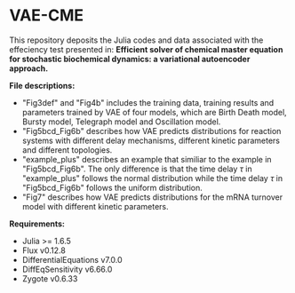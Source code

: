 # VAE-CME

This repository deposits the Julia codes and data associated with the effeciency test presented in:
**Efficient solver of chemical master equation for stochastic biochemical dynamics: a variational autoencoder approach.**

**File descriptions:**
- "Fig3def" and "Fig4b" includes the training data, training results and parameters trained by VAE of four models, which are Birth Death model, Bursty model, Telegraph model and Oscillation model. 
- "Fig5bcd_Fig6b" describes how VAE predicts distributions for reaction systems with different delay mechanisms, different kinetic parameters and different topologies.
- "example_plus" describes an example that similiar to the example in "Fig5bcd_Fig6b". The only difference is that the time delay $\tau$ in "example_plus" follows the normal distribution while the time delay $\tau$ in "Fig5bcd_Fig6b" follows the uniform distribution.
- "Fig7" describes how VAE predicts distributions for the mRNA turnover model with different kinetic parameters.

**Requirements:**

- Julia >= 1.6.5
- Flux v0.12.8
- DifferentialEquations v7.0.0
- DiffEqSensitivity v6.66.0
- Zygote v0.6.33

